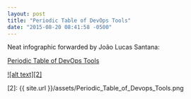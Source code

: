 ```yaml
---
layout: post
title: "Periodic Table of DevOps Tools"
date: "2015-08-20 08:41:58 -0500"
---
```


Neat infographic forwarded by João Lucas Santana:

[Periodic Table of DevOps Tools](https://xebialabs.com/periodic-table-of-devops-tools/)

[![alt text][2]][1]

[1]: https://xebialabs.com/periodic-table-of-devops-tools/
[2]: {{ site.url }}/assets/Periodic_Table_of_Devops_Tools.png
